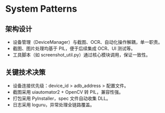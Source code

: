 # System Patterns

## 架构设计
- 设备管理（DeviceManager）与截图、OCR、自动化操作解耦，单一职责。
- 截图、图片处理均基于 PIL，便于后续集成 OCR、UI 测试等。
- 工具脚本（如 screenshot_util.py）通过核心模块调用，保证一致性。

## 关键技术决策
- 设备连接优先级：device_id > adb_address > 配置文件。
- 截图采用 uiautomator2 + OpenCV 转 PIL，兼容性强。
- 打包采用 PyInstaller，spec 文件自动收集 DLL。
- 日志采用 loguru，异常处理全链路覆盖。 